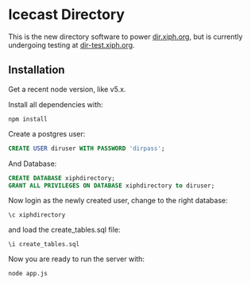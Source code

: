 # Icecast Directory
This is the new directory software to power [dir.xiph.org](http://dir.xiph.org), but is currently
undergoing testing at [dir-test.xiph.org](http://dir-test.xiph.org).

## Installation

Get a recent node version, like v5.x.

Install all dependencies with:

```
npm install
```

Create a postgres user:

```sql
CREATE USER diruser WITH PASSWORD 'dirpass';
```

And Database:

```sql
CREATE DATABASE xiphdirectory;
GRANT ALL PRIVILEGES ON DATABASE xiphdirectory to diruser;
```

Now login as the newly created user, change to the right database:

```
\c xiphdirectory
```

and load the create_tables.sql file:

```
\i create_tables.sql
```

Now you are ready to run the server with:

```
node app.js
```
